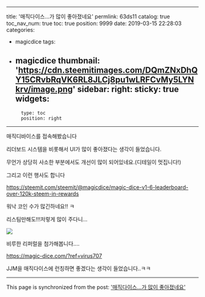 
---
title: '매직다이스...가 많이 좋아졌네요'
permlink: 63ds11
catalog: true
toc_nav_num: true
toc: true
position: 9999
date: 2019-03-15 22:28:03
categories:
- magicdice
tags:
- magicdice
thumbnail: 'https://cdn.steemitimages.com/DQmZNxDhQY15CRvbRqVK6RL8JLCj8pu1wLRFCvMy5LYNkrv/image.png'
sidebar:
    right:
        sticky: true
widgets:
    -
        type: toc
        position: right
---


매직디바이스를 접속해봤습니다

리더보드 시스템을 비롯해서 UI가 많이 좋아졌다는 생각이 들었습니다.

무언가 상당히 사소한 부분에서도 개선이 많이 되어있네요.(디테일이 멋집니다!)


그리고 이런 행사도 합니다

https://steemit.com/steemit/@magicdice/magic-dice-v1-6-leaderboard-over-120k-steem-in-rewards

워낙 코인 수가 많긴하네요!! ㅋ

리스팀만해도!!!저렇게 많이 주다니...

![](https://cdn.steemitimages.com/DQmZNxDhQY15CRvbRqVK6RL8JLCj8pu1wLRFCvMy5LYNkrv/image.png)


비루한 리퍼럴을 첨가해봅니다....


https://magic-dice.com/?ref=virus707


JJM을 매직다이스에 런칭하면 좋겠다는 생각이 들었습니다..ㅋㅋ

- - -

This page is synchronized from the post: ['매직다이스...가 많이 좋아졌네요'](https://steemit.com/@virus707/63ds11)
